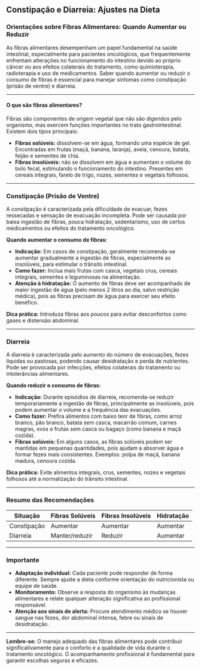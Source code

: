 
## Constipação e Diarreia: Ajustes na Dieta

### Orientações sobre Fibras Alimentares: Quando Aumentar ou Reduzir

As fibras alimentares desempenham um papel fundamental na saúde intestinal, especialmente para pacientes oncológicos, que frequentemente enfrentam alterações no funcionamento do intestino devido ao próprio câncer ou aos efeitos colaterais do tratamento, como quimioterapia, radioterapia e uso de medicamentos. Saber quando aumentar ou reduzir o consumo de fibras é essencial para manejar sintomas como constipação (prisão de ventre) e diarreia.

---

#### O que são fibras alimentares?

Fibras são componentes de origem vegetal que não são digeridos pelo organismo, mas exercem funções importantes no trato gastrointestinal. Existem dois tipos principais:

- **Fibras solúveis:** dissolvem-se em água, formando uma espécie de gel. Encontradas em frutas (maçã, banana, laranja), aveia, cenoura, batata, feijão e sementes de chia.
- **Fibras insolúveis:** não se dissolvem em água e aumentam o volume do bolo fecal, estimulando o funcionamento do intestino. Presentes em cereais integrais, farelo de trigo, nozes, sementes e vegetais folhosos.

---

### Constipação (Prisão de Ventre)

A constipação é caracterizada pela dificuldade de evacuar, fezes ressecadas e sensação de evacuação incompleta. Pode ser causada por baixa ingestão de fibras, pouca hidratação, sedentarismo, uso de certos medicamentos ou efeitos do tratamento oncológico.

**Quando aumentar o consumo de fibras:**

- **Indicação:** Em casos de constipação, geralmente recomenda-se aumentar gradualmente a ingestão de fibras, especialmente as insolúveis, para estimular o trânsito intestinal.
- **Como fazer:** Inclua mais frutas com casca, vegetais crus, cereais integrais, sementes e leguminosas na alimentação.
- **Atenção à hidratação:** O aumento de fibras deve ser acompanhado de maior ingestão de água (pelo menos 2 litros ao dia, salvo restrição médica), pois as fibras precisam de água para exercer seu efeito benéfico.

**Dica prática:** Introduza fibras aos poucos para evitar desconfortos como gases e distensão abdominal.

---

### Diarreia

A diarreia é caracterizada pelo aumento do número de evacuações, fezes líquidas ou pastosas, podendo causar desidratação e perda de nutrientes. Pode ser provocada por infecções, efeitos colaterais do tratamento ou intolerâncias alimentares.

**Quando reduzir o consumo de fibras:**

- **Indicação:** Durante episódios de diarreia, recomenda-se reduzir temporariamente a ingestão de fibras, principalmente as insolúveis, pois podem aumentar o volume e a frequência das evacuações.
- **Como fazer:** Prefira alimentos com baixo teor de fibras, como arroz branco, pão branco, batata sem casca, macarrão comum, carnes magras, ovos e frutas sem casca ou bagaço (como banana e maçã cozida).
- **Fibras solúveis:** Em alguns casos, as fibras solúveis podem ser mantidas em pequenas quantidades, pois ajudam a absorver água e formar fezes mais consistentes. Exemplos: polpa de maçã, banana madura, cenoura cozida.

**Dica prática:** Evite alimentos integrais, crus, sementes, nozes e vegetais folhosos até a normalização do trânsito intestinal.

---

### Resumo das Recomendações

| Situação      | Fibras Solúveis | Fibras Insolúveis | Hidratação |
|---------------|-----------------|-------------------|------------|
| Constipação   | Aumentar        | Aumentar          | Aumentar   |
| Diarreia      | Manter/reduzir  | Reduzir           | Aumentar   |

---

### Importante

- **Adaptação individual:** Cada paciente pode responder de forma diferente. Sempre ajuste a dieta conforme orientação do nutricionista ou equipe de saúde.
- **Monitoramento:** Observe a resposta do organismo às mudanças alimentares e relate qualquer alteração significativa ao profissional responsável.
- **Atenção aos sinais de alerta:** Procure atendimento médico se houver sangue nas fezes, dor abdominal intensa, febre ou sinais de desidratação.

---

**Lembre-se:** O manejo adequado das fibras alimentares pode contribuir significativamente para o conforto e a qualidade de vida durante o tratamento oncológico. O acompanhamento profissional é fundamental para garantir escolhas seguras e eficazes.
```
